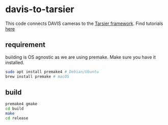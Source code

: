 # davis-to-tarsier
This code connects DAVIS cameras to the [Tarsier framework](https://github.com/neuromorphic-paris/tarsier). Find tutorials [here](https://github.com/neuromorphic-paris/tarsier/wiki)

## requirement 
building is OS agnostic as we are using premake. Make sure you have it installed.

```sh
sudo apt install premake4 # Debian/Ubuntu
brew install premake # macOS
```

## build
```sh
premake4 gmake
cd build
make
cd release
```
